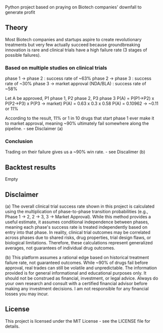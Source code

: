 Python project based on praying on Biotech companies' downfall to generate profit

## Theory

Most Biotech companies and startups aspire to create revolutionary treatments but very few actually succeed because groundbreaking innovation is rare and clinical trials have a high failure rate (3 stages of possible failures).

### Based on multiple studies on clinical trials

phase 1 -> phase 2 : success rate of ~63%
phase 2 -> phase 3 : success rate of ~30%
phase 3 -> market approval (NDA/BLA) : success rate of ~58%

Let A be approved, P1 phase 1, P2 phase 2, P3 phase 3
P(A) = P(P1->P2) x P(P2->P3) x P(P3 -> market)
P(A) = 0.63 x 0.3 x 0.58
P(A) = 0.10962 -> ~0.11 or 11%

According to the result, 11% or 1 in 10 drugs that start phase 1 ever make it to market approval, meaning ~90% ultimately fail somewhere along the pipeline. - see Disclaimer (a)

### Conclusion

Trading on their failure gives us a ~90% win rate. - see Discalimer (b)


## Backtest results
Empty

## Disclaimer

(a) The overall clinical trial success rate shown in this project is calculated using the multiplication of phase-to-phase transition probabilities (e.g., Phase 1 → 2, 2 → 3, 3 → Market Approval). While this method provides a useful estimate, it assumes conditional independence between phases, meaning each phase's success rate is treated independently based on entry into that phase. In reality, clinical trial outcomes may be correlated across phases due to shared risks, drug properties, trial design flaws, or biological limitations. Therefore, these calculations represent generalized averages, not guarantees of individual drug outcomes.

(b) This platform assumes a rational edge based on historical treatment failure rate, not guaranteed outcomes. While ~90% of drugs fail before approval, real trades can still be volatile and unpredictable. The information provided is for general informational and educational purposes only. It should not be construed as financial, investment, or legal advice. Always do your own research and consult with a certified financial advisor before making any investment decisions. I am not responsible for any financial losses you may incur.

## License

This project is licensed under the MIT License - see the LICENSE file for details.
